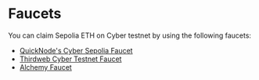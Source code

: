 # Faucets

You can claim Sepolia ETH on Cyber testnet by using the following faucets:

- [QuickNode's Cyber Sepolia Faucet](https://faucet.quicknode.com/cyber/sepolia)
- [Thirdweb Cyber Testnet Faucet](https://thirdweb.com/cyber-testnet/faucet)
- [Alchemy Faucet](https://www.alchemy.com/faucets/ethereum-sepolia)